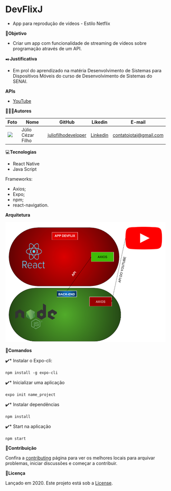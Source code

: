 # DevFlixJ
- App para reprodução de vídeos -  Estilo Netflix

🎯**Objetivo**

- Criar um app com funcionalidade de streaming de vídeos sobre programação através de um API. 

✒️**Justificativa**

- Em prol do aprendizado na matéria Desenvolvimento de Sistemas para Dispositivos Móveis do curso de Desenvolvimento de Sistemas do SENAI.

**APIs**

- [YouTube](https://www.googleapis.com/youtube/v3)

👨🏼‍💻**Autores**

Foto | Nome | GitHub | Likedin | E-mail
---- | ---- | ------ | ------- | ------
<a target="_blank" rel="noopener noreferrer" href="https://avatars1.githubusercontent.com/u/54117888?s=460&amp;u=aa7d6143c4e1fdab1ffa6e5fd5ebfe64572f2eae&amp;v=4"><img src="https://avatars1.githubusercontent.com/u/57624036?s=400&u=9e139b0f216143ac1c83092093efa86a051db098&v=4" width="100px" style="max-width:100%;"></a> | Júlio Cézar Filho | [juliofilhodeveloper](https://github.com/juliofilhodeveloper) | [Linkedin](https://www.linkedin.com/in/j%C3%BAlio-c%C3%A9zar-filho-66294719a/) | contatojotaj@gmail.com

💻**Tecnologias**

- React Native
- Java Script

Frameworks:

- Axios;
- Expo;
- npm;
- react-navigation.

**Arquitetura**

![arquitetura](Doc/DevFlix-Arquitetura.png)

👷**Comandos**

✔️* Instalar o Expo-cli:

`npm install -g expo-cli`

✔️* Inicializar uma aplicação

`expo init name_project`

✔️* Instalar dependências

`npm install`

✔️* Start na aplicação

`npm start`

🤝**Contribuição**

Confira a [contributing](https://github.com/jeffeloy/devflix/blob/master/CONTRIBUTING.md) página para ver os melhores locais para arquivar problemas, iniciar discussões e começar a contribuir.

📄**Licença**

Lançado em 2020.
Este projeto está sob a [License](https://github.com/jeffeloy/devflix/blob/master/LICENSE).
